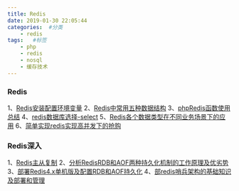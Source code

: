 ```yaml
---
title: Redis
date: 2019-01-30 22:05:44
categories:  #分类
    - redis
tags:   #标签
    - php
    - redis
    - nosql
    - 缓存技术
---
```


### Redis
1、[Redis安装配置环境变量](https://blog.csdn.net/sunbo_csdn/article/details/82010722)
2、[Redis中常用五种数据结构](https://blog.csdn.net/sinat_36098122/article/details/80572997)
3、[phpRedis函数使用总结](https://www.cnblogs.com/quwaner/p/7753952.html)
4、[redis数据库选择-select](https://blog.csdn.net/rentingting1/article/details/46531705)
5、[Redis各个数据类型在不同业务场景下的应用](https://blog.csdn.net/zhiguozhu/article/details/50517527)
6、[简单实现redis实现高并发下的抢购](https://blog.csdn.net/qq_33862778/article/details/80651703)


### Redis深入
1、[Redis主从复制](https://www.cnblogs.com/panwenbin-logs/p/10257741.html)
2、[分析RedisRDB和AOF两种持久化机制的工作原理及优劣势](https://www.cnblogs.com/panwenbin-logs/p/10236176.html)
3、[部署Redis4.x单机版及配置RDB和AOF持久化](https://www.cnblogs.com/panwenbin-logs/p/10242027.html)
4、[部redis哨兵架构的基础知识及部署和管理](https://www.cnblogs.com/panwenbin-logs/p/10261463.html)




